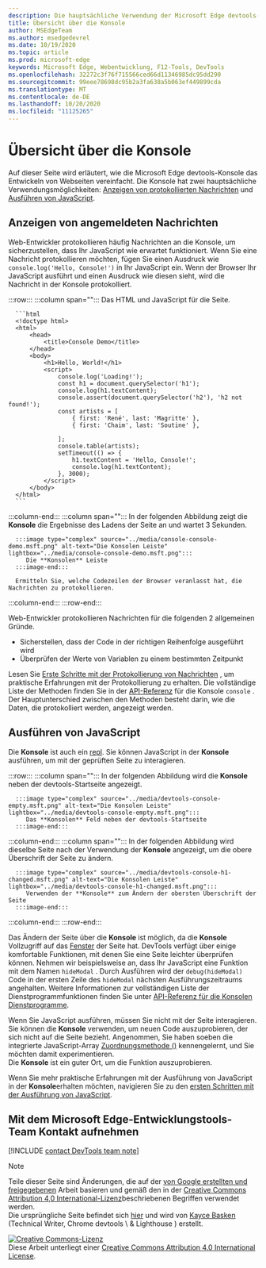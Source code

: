 ```yaml
---
description: Die hauptsächliche Verwendung der Microsoft Edge devtools-Konsole sind das Protokollieren von Nachrichten und das Ausführen von JavaScript.
title: Übersicht über die Konsole
author: MSEdgeTeam
ms.author: msedgedevrel
ms.date: 10/19/2020
ms.topic: article
ms.prod: microsoft-edge
keywords: Microsoft Edge, Webentwicklung, F12-Tools, DevTools
ms.openlocfilehash: 32272c3f76f715566ced66d11346985dc95dd290
ms.sourcegitcommit: 99eee78698dc95b2a3fa638a5b063ef449899cda
ms.translationtype: MT
ms.contentlocale: de-DE
ms.lasthandoff: 10/20/2020
ms.locfileid: "11125265"
---
```

<!-- Copyright Kayce Basques 

   Licensed under the Apache License, Version 2.0 (the "License");
   you may not use this file except in compliance with the License.
   You may obtain a copy of the License at

       https://www.apache.org/licenses/LICENSE-2.0

   Unless required by applicable law or agreed to in writing, software
   distributed under the License is distributed on an "AS IS" BASIS,
   WITHOUT WARRANTIES OR CONDITIONS OF ANY KIND, either express or implied.
   See the License for the specific language governing permissions and
   limitations under the License.  -->

# Übersicht über die Konsole  

  

Auf dieser Seite wird erläutert, wie die Microsoft Edge devtools-Konsole das Entwickeln von Webseiten vereinfacht.  Die Konsole hat zwei hauptsächliche Verwendungsmöglichkeiten: [Anzeigen von protokollierten Nachrichten](#viewing-logged-messages) und [Ausführen von JavaScript](#running-javascript).  

## Anzeigen von angemeldeten Nachrichten  

Web-Entwickler protokollieren häufig Nachrichten an die Konsole, um sicherzustellen, dass Ihr JavaScript wie erwartet funktioniert.  Wenn Sie eine Nachricht protokollieren möchten, fügen Sie einen Ausdruck wie `console.log('Hello, Console!')` in Ihr JavaScript ein.  Wenn der Browser Ihr JavaScript ausführt und einen Ausdruck wie diesen sieht, wird die Nachricht in der Konsole protokolliert.  

:::row:::
   :::column span="":::
      Das HTML und JavaScript für die Seite.  
      
      ```html
      <!doctype html>
      <html>
          <head>
              <title>Console Demo</title>
          </head>
          <body>
              <h1>Hello, World!</h1>
              <script>
                  console.log('Loading!');
                  const h1 = document.querySelector('h1');
                  console.log(h1.textContent);
                  console.assert(document.querySelector('h2'), 'h2 not found!');
                  const artists = [
                      { first: 'René', last: 'Magritte' },
                      { first: 'Chaim', last: 'Soutine' },
                        
                  ];
                  console.table(artists);
                  setTimeout(() => {
                      h1.textContent = 'Hello, Console!';
                      console.log(h1.textContent);
                  }, 3000);
              </script>
          </body>
      </html>
      ```  
   :::column-end:::
   :::column span="":::
      In der folgenden Abbildung zeigt die **Konsole** die Ergebnisse des Ladens der Seite an und wartet 3 Sekunden.  
      
      :::image type="complex" source="../media/console-console-demo.msft.png" alt-text="Die Konsolen Leiste" lightbox="../media/console-console-demo.msft.png":::
         Die **Konsolen** Leiste  
      :::image-end:::  
      
      Ermitteln Sie, welche Codezeilen der Browser veranlasst hat, die Nachrichten zu protokollieren.  
   :::column-end:::
:::row-end:::  

Web-Entwickler protokollieren Nachrichten für die folgenden 2 allgemeinen Gründe.  

*   Sicherstellen, dass der Code in der richtigen Reihenfolge ausgeführt wird  
*   Überprüfen der Werte von Variablen zu einem bestimmten Zeitpunkt  

Lesen Sie [Erste Schritte mit der Protokollierung von Nachrichten][DevtoolsConsoleLoggingMessages] , um praktische Erfahrungen mit der Protokollierung zu erhalten.  Die vollständige Liste der Methoden finden Sie in der [API-Referenz][DevToolsConsoleAPI] für die Konsole `console` .  Der Hauptunterschied zwischen den Methoden besteht darin, wie die Daten, die protokolliert werden, angezeigt werden.  

## Ausführen von JavaScript  

Die **Konsole** ist auch ein [repl][WikiREPLoop].  Sie können JavaScript in der **Konsole** ausführen, um mit der geprüften Seite zu interagieren.   

:::row:::
   :::column span="":::
      In der folgenden Abbildung wird die **Konsole** neben der devtools-Startseite angezeigt.  
      
      :::image type="complex" source="../media/devtools-console-empty.msft.png" alt-text="Die Konsolen Leiste" lightbox="../media/devtools-console-empty.msft.png":::
         Das **Konsolen** Feld neben der devtools-Startseite  
      :::image-end:::  
   :::column-end:::
   :::column span="":::
      In der folgenden Abbildung wird dieselbe Seite nach der Verwendung der **Konsole** angezeigt, um die obere Überschrift der Seite zu ändern.
      
      :::image type="complex" source="../media/devtools-console-h1-changed.msft.png" alt-text="Die Konsolen Leiste" lightbox="../media/devtools-console-h1-changed.msft.png":::
         Verwenden der **Konsole** zum Ändern der obersten Überschrift der Seite  
      :::image-end:::  
   :::column-end:::
:::row-end:::

Das Ändern der Seite über die **Konsole** ist möglich, da die **Konsole** Vollzugriff auf das [Fenster][MDNWindow] der Seite hat.  DevTools verfügt über einige komfortable Funktionen, mit denen Sie eine Seite leichter überprüfen können.  Nehmen wir beispielsweise an, dass Ihr JavaScript eine Funktion mit dem Namen `hideModal` .  Durch Ausführen wird der `debug(hideModal)` Code in der ersten Zeile des `hideModal` nächsten Ausführungszeitraums angehalten.  Weitere Informationen zur vollständigen Liste der Dienstprogrammfunktionen finden Sie unter [API-Referenz für die Konsolen Dienstprogramme][DevtoolsConsoleUtilitiesDebug].  

Wenn Sie JavaScript ausführen, müssen Sie nicht mit der Seite interagieren.  Sie können die **Konsole** verwenden, um neuen Code auszuprobieren, der sich nicht auf die Seite bezieht.  Angenommen, Sie haben soeben die integrierte JavaScript-Array [Zuordnungsmethode ()][MDNMap] kennengelernt, und Sie möchten damit experimentieren.  
Die **Konsole** ist ein guter Ort, um die Funktion auszuprobieren.  

Wenn Sie mehr praktische Erfahrungen mit der Ausführung von JavaScript in der **Konsole**erhalten möchten, navigieren Sie zu den [ersten Schritten mit der Ausführung von JavaScript][DevtoolsConsoleRunningJavascript].  

## Mit dem Microsoft Edge-Entwicklungstools-Team Kontakt aufnehmen  

[!INCLUDE [contact DevTools team note](../includes/contact-devtools-team-note.md)]  

<!-- links -->  

[DevToolsConsoleAPI]: ./api.md "Konsolen-API-Referenz | Microsoft docs"  
[DevtoolsConsoleLoggingMessages]: ./log.md "Erste Schritte mit der Protokollierung von Nachrichten in der Konsole | Microsoft docs"  
[DevtoolsConsoleRunningJavascript]: ./javascript.md "Erste Schritte mit der Ausführung von JavaScript in der Konsole | Microsoft docs"  
[DevtoolsConsoleUtilitiesDebug]: ./utilities.md#debug "Debug-Console Utilities API Reference | Microsoft docs"  

[MDNMap]: https://developer.mozilla.org/docs/Web/JavaScript/Reference/Global_Objects/Array/map "Array. Prototype. map () | MDN"  
[MDNWindow]: https://developer.mozilla.org/docs/Web/API/Window "Fenster | MDN"  

[WikiREPLoop]: https://en.wikipedia.org/wiki/Read%E2%80%93eval%E2%80%93print_loop "Lesen – eval – Print Loop – Wikipedia"  

> [!NOTE]
> Teile dieser Seite sind Änderungen, die auf der [von Google erstellten und freigegebenen][GoogleSitePolicies] Arbeit basieren und gemäß den in der [Creative Commons Attribution 4,0 International-Lizenz][CCA4IL]beschriebenen Begriffen verwendet werden.  
> Die ursprüngliche Seite befindet sich [hier](https://developers.google.com/web/tools/chrome-devtools/console/index) und wird von [Kayce Basken][KayceBasques] (Technical Writer, Chrome devtools \ & Lighthouse \) erstellt.  

[![Creative Commons-Lizenz][CCby4Image]][CCA4IL]  
Diese Arbeit unterliegt einer [Creative Commons Attribution 4.0 International License][CCA4IL].  

[CCA4IL]: https://creativecommons.org/licenses/by/4.0  
[CCby4Image]: https://i.creativecommons.org/l/by/4.0/88x31.png  
[GoogleSitePolicies]: https://developers.google.com/terms/site-policies  
[KayceBasques]: https://developers.google.com/web/resources/contributors/kaycebasques  
